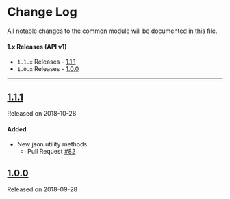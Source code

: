 # Change Log
All notable changes to the common module will be documented in this file.

#### 1.x Releases (API v1)
- `1.1.x` Releases - [1.1.1](#111)
- `1.0.x` Releases - [1.0.0](#100)
---
## [1.1.1](https://maven.blockv.io/artifactory/webapp/#/artifacts/browse/tree/General/BLOCKv/io/blockv/sdk/common/1.1.1)
Released on 2018-10-28

#### Added

- New json utility methods.
  - Pull Request [#82](https://github.com/BLOCKvIO/android-sdk/pull/82)

## [1.0.0](https://maven.blockv.io/artifactory/webapp/#/artifacts/browse/tree/General/BLOCKv/io/blockv/sdk/common/1.0.0)
Released on 2018-09-28
